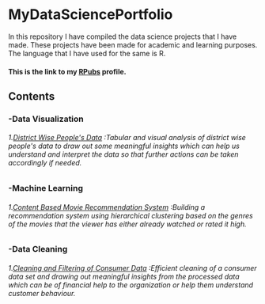 # MyDataSciencePortfolio
In this repository I have compiled the data science projects that I have made. These projects have been made for academic and learning purposes.
The language that I have used for the same is R.
#### This is the link to my [RPubs](https://rpubs.com/Salil_Suman_Meher) profile.
## Contents
###   -Data Visualization
###### 1.[District Wise People's Data](https://rpubs.com/Salil_Suman_Meher/639968) :Tabular and visual analysis of district wise people's data to draw out some meaningful insights which can help us understand and interpret the data so that further actions can be taken accordingly if needed.  
###   -Machine Learning
###### 1.[Content Based Movie Recommendation System](https://rpubs.com/Salil_Suman_Meher/641843) :Building a recommendation system using hierarchical clustering based on the genres of the movies that the viewer has either already watched or rated it high.
###   -Data Cleaning 
###### 1.[Cleaning and Filtering of Consumer Data](https://rpubs.com/Salil_Suman_Meher/652534) :Efficient cleaning of a consumer data set and drawing out meaningful insights from the processed data which can be of financial help to the organization or help them understand customer behaviour. 
